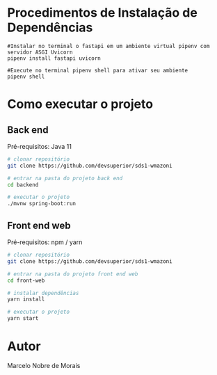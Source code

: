 # Procedimentos de Instalação de Dependências

```
#Instalar no terminal o fastapi em um ambiente virtual pipenv com servidor ASGI Uvicorn
pipenv install fastapi uvicorn

#Execute no terminal pipenv shell para ativar seu ambiente
pipenv shell

```

# Como executar o projeto

## Back end
Pré-requisitos: Java 11

```bash
# clonar repositório
git clone https://github.com/devsuperior/sds1-wmazoni

# entrar na pasta do projeto back end
cd backend

# executar o projeto
./mvnw spring-boot:run
```

## Front end web
Pré-requisitos: npm / yarn

```bash
# clonar repositório
git clone https://github.com/devsuperior/sds1-wmazoni

# entrar na pasta do projeto front end web
cd front-web

# instalar dependências
yarn install

# executar o projeto
yarn start
```

# Autor

Marcelo Nobre de Morais

